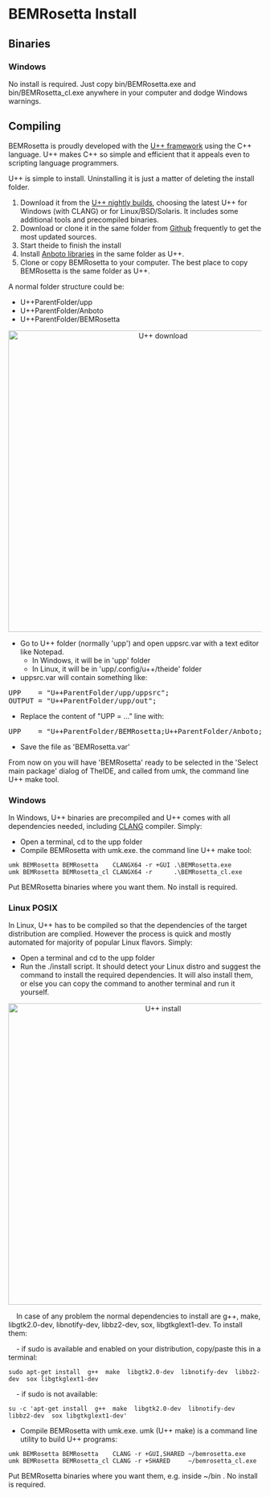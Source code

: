 # BEMRosetta Install

## Binaries

### Windows
No install is required. Just copy bin/BEMRosetta.exe and bin/BEMRosetta_cl.exe anywhere in your computer and dodge Windows warnings. 

## Compiling

BEMRosetta is proudly developed with the [U++ framework](https://www.ultimatepp.org/) using the C++ language. U++ makes C++ so simple and efficient that it appeals even to scripting language programmers.

U++ is simple to install. Uninstalling it is just a matter of deleting the install folder. 
1. Download it from the [U++ nightly builds](https://www.ultimatepp.org/www$uppweb$download$en-us.html), choosing the latest U++ for Windows (with CLANG) or for Linux/BSD/Solaris. It includes some additional tools and precompiled binaries.
2. Download or clone it in the same folder from [Github](https://github.com/ultimatepp/ultimatepp) frequently to get the most updated sources.
3. Start theide to finish the install
4. Install [Anboto libraries](https://github.com/anboto/Anboto) in the same folder as U++.
5. Clone or copy BEMRosetta to your computer. The best place to copy BEMRosetta is the same folder as U++. 

A normal folder structure could be:
* U++ParentFolder/upp
* U++ParentFolder/Anboto
* U++ParentFolder/BEMRosetta

<p align="center"><img src="https://github.com/izabala123/BEMRosetta/blob/master/other/md%20resources/Download.png" width="600" title="U++ download"></p>

* Go to U++ folder (normally 'upp') and open uppsrc.var with a text editor like Notepad.
  * In Windows, it will be in 'upp' folder
  * In Linux, it will be in 'upp/.config/u++/theide' folder 
* uppsrc.var will contain something like:
<pre>
UPP    = "U++ParentFolder/upp/uppsrc";
OUTPUT = "U++ParentFolder/upp/out";
</pre>
* Replace the content of "UPP = ..." line with:
<pre>
UPP    = "U++ParentFolder/BEMRosetta;U++ParentFolder/Anboto;U++ParentFolder/upp/uppsrc;U++ParentFolder/upp/bazaar";
</pre>
* Save the file as 'BEMRosetta.var'

From now on you will have 'BEMRosetta' ready to be selected in the 'Select main package' dialog of TheIDE, and called from umk, the command line U++ make tool.

### Windows

In Windows, U++ binaries are precompiled and U++ comes with all dependencies needed, including [CLANG](https://clang.llvm.org/) compiler. Simply:
* Open a terminal, cd to the upp folder
* Compile BEMRosetta with umk.exe. the command line U++ make tool:
```
umk BEMRosetta BEMRosetta    CLANGX64 -r +GUI .\BEMRosetta.exe
umk BEMRosetta BEMRosetta_cl CLANGX64 -r      .\BEMRosetta_cl.exe
```
Put BEMRosetta binaries where you want them. No install is required.

### Linux POSIX 

In Linux, U++ has to be compiled so that the dependencies of the target distribution are complied. However the process is quick and mostly automated for majority of popular Linux flavors. Simply:
* Open a terminal and cd to the upp folder
* Run the ./install script. It should detect your Linux distro and suggest the command to install the required dependencies. It will also install them, or else you can copy the command to another terminal and run it yourself.
<p align="center"><img src="https://github.com/izabala123/BEMRosetta/blob/master/other/md%20resources/Install.png" width="600" title="U++ install"></p>
&nbsp;&nbsp;&nbsp;&nbsp;In case of any problem the normal dependencies to install are g++, make, libgtk2.0-dev, libnotify-dev, libbz2-dev, sox, libgtkglext1-dev. To install them:

&nbsp;&nbsp;&nbsp;&nbsp;- if sudo is available and enabled on your distribution, copy/paste this in a terminal:
```
sudo apt-get install  g++  make  libgtk2.0-dev  libnotify-dev  libbz2-dev  sox libgtkglext1-dev
```

&nbsp;&nbsp;&nbsp;&nbsp;- if sudo is not available:
```
su -c 'apt-get install  g++  make  libgtk2.0-dev  libnotify-dev  libbz2-dev  sox libgtkglext1-dev'
```

* Compile BEMRosetta with umk.exe. umk (U++ make) is a command line utility to build U++ programs:
```
umk BEMRosetta BEMRosetta    CLANG -r +GUI,SHARED ~/bemrosetta.exe
umk BEMRosetta BEMRosetta_cl CLANG -r +SHARED     ~/bemrosetta_cl.exe
```
Put BEMRosetta binaries where you want them, e.g. inside ~/bin . No install is required.
